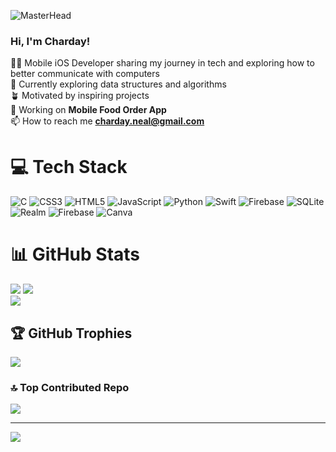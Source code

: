 ![MasterHead](https://media3.giphy.com/headers/dhunten/0DvIY8fAjBSg.gif)

### Hi, I'm Charday!

👨‍💻 Mobile iOS Developer sharing my journey in tech and exploring how to better communicate with computers </br>
💭 Currently exploring data structures and algorithms</br>
🪴 Motivated by inspiring projects </br>
🔭 Working on **Mobile Food Order App** </br>
📫 How to reach me **charday.neal@gmail.com** </br>


# 💻 Tech Stack
![C](https://img.shields.io/badge/c-%2300599C.svg?style=for-the-badge&logo=c&logoColor=white) ![CSS3](https://img.shields.io/badge/css3-%231572B6.svg?style=for-the-badge&logo=css3&logoColor=white) ![HTML5](https://img.shields.io/badge/html5-%23E34F26.svg?style=for-the-badge&logo=html5&logoColor=white) ![JavaScript](https://img.shields.io/badge/javascript-%23323330.svg?style=for-the-badge&logo=javascript&logoColor=%23F7DF1E) ![Python](https://img.shields.io/badge/python-3670A0?style=for-the-badge&logo=python&logoColor=ffdd54) ![Swift](https://img.shields.io/badge/swift-F54A2A?style=for-the-badge&logo=swift&logoColor=white) ![Firebase](https://img.shields.io/badge/firebase-%23039BE5.svg?style=for-the-badge&logo=firebase) ![SQLite](https://img.shields.io/badge/sqlite-%2307405e.svg?style=for-the-badge&logo=sqlite&logoColor=white) ![Realm](https://img.shields.io/badge/Realm-39477F?style=for-the-badge&logo=realm&logoColor=white) ![Firebase](https://img.shields.io/badge/Firebase-039BE5?style=for-the-badge&logo=Firebase&logoColor=white) ![Canva](https://img.shields.io/badge/Canva-%2300C4CC.svg?style=for-the-badge&logo=Canva&logoColor=white)
# 📊 GitHub Stats
![](https://github-readme-stats.vercel.app/api?username=chardayneal&theme=vue&hide_border=false&include_all_commits=false&count_private=false)
![](https://github-readme-streak-stats.herokuapp.com/?user=chardayneal&theme=vue&hide_border=false)</br>
![](https://github-readme-stats.vercel.app/api/top-langs/?username=chardayneal&theme=vue&hide_border=false&include_all_commits=false&count_private=false&layout=compact)

## 🏆 GitHub Trophies
![](https://github-profile-trophy.vercel.app/?username=chardayneal&theme=flat&no-frame=false&no-bg=false&margin-w=4)

### 🔝 Top Contributed Repo
![](https://github-contributor-stats.vercel.app/api?username=chardayneal&limit=5&theme=chalk&combine_all_yearly_contributions=true)

---
[![](https://visitcount.itsvg.in/api?id=chardayneal&icon=0&color=3)](https://visitcount.itsvg.in)

<!-- Proudly created with GPRM ( https://gprm.itsvg.in ) -->
